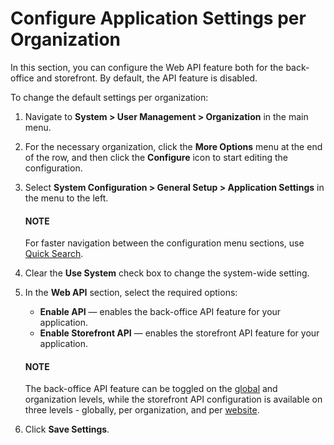 <a id="admin-configuration-application-org"></a>

# Configure Application Settings per Organization

In this section, you can configure the Web API feature both for the back-office and storefront. By default, the API feature is disabled.

To change the default settings per organization:

1. Navigate to **System > User Management > Organization** in the main menu.
2. For the necessary organization, click the <i class="fa fa-ellipsis-h fa-lg" aria-hidden="true"></i> **More Options** menu at the end of the row, and then click the <i class="fas fa-cog" aria-hidden="true"></i> **Configure** icon to start editing the configuration.
3. Select **System Configuration > General Setup > Application Settings** in the menu to the left.

   #### NOTE
   For faster navigation between the configuration menu sections, use [Quick Search](../../../../configuration/quick-search.md#user-guide-system-configuration-quick-search).
4. Clear the **Use System** check box to change the system-wide setting.
5. In the **Web API** section, select the required options:
   * **Enable API** — enables the back-office API feature for your application.
   * **Enable Storefront API** — enables the storefront API feature for your application.

   #### NOTE
   The back-office API feature can be toggled on the [global](../../../../configuration/system/general-setup/application.md#admin-configuration-application) and organization levels, while the storefront API configuration is available on three levels - globally, per organization, and per [website](../../../../websites/web-configuration/general-sys-config/general/website-application-settings.md#admin-configuration-application-website).
6. Click **Save Settings**.

<!-- fa-bars = fa-navicon -->
<!-- Ic Tiles is used as Set As Default in saved views, and as tiles in display layout options -->
<!-- IcPencil refers to Rename in Commerce and Inline Editing in CRM -->
<!-- Check mark in the square. -->
<!-- SortDesc is also used as drop-down arrow -->
